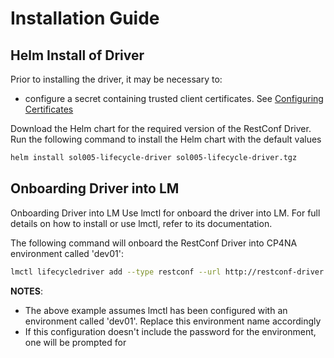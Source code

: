 # Installation Guide

## Helm Install of Driver

Prior to installing the driver, it may be necessary to:
- configure a secret containing trusted client certificates. See [Configuring Certificates](ConfiguringCertificates.md)


Download the Helm chart for the required version of the RestConf Driver. Run the following command to install the Helm chart with the default values

```bash
helm install sol005-lifecycle-driver sol005-lifecycle-driver.tgz
```

## Onboarding Driver into LM

Onboarding Driver into LM
Use lmctl for onboard the driver into LM. For full details on how to install or use lmctl, refer to its documentation.

The following command will onboard the RestConf Driver into CP4NA environment called 'dev01':

```bash
lmctl lifecycledriver add --type restconf --url http://restconf-driver:8196 dev01
```

**NOTES**:
- The above example assumes lmctl has been configured with an environment called 'dev01'. Replace this environment name accordingly
- If this configuration doesn't include the password for the environment, one will be prompted for
